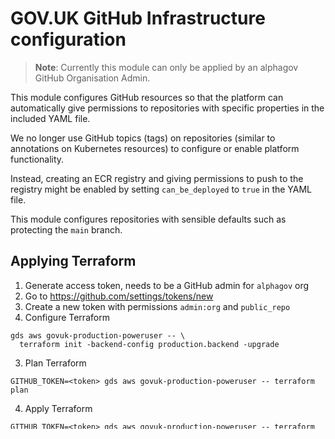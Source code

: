 # GOV.UK GitHub Infrastructure configuration

> **Note**: Currently this module can only be applied by an alphagov GitHub
Organisation Admin.

This module configures GitHub resources so that the platform can automatically give permissions to
repositories with specific properties in the included YAML file.

We no longer use GitHub topics (tags) on repositories (similar to
annotations on Kubernetes resources) to configure or enable platform functionality.

Instead, creating an ECR registry and giving permissions to push to the
registry might be enabled by setting `can_be_deployed` to `true` in the YAML file.

This module configures repositories with sensible defaults such as
protecting the `main` branch.

## Applying Terraform

1. Generate access token, needs to be a GitHub admin for `alphagov` org
  1. Go to https://github.com/settings/tokens/new
  2. Create a new token with permissions `admin:org` and `public_repo`
2. Configure Terraform
  ```shell
  gds aws govuk-production-poweruser -- \
    terraform init -backend-config production.backend -upgrade
  ```
3. Plan Terraform
  ```shell
  GITHUB_TOKEN=<token> gds aws govuk-production-poweruser -- terraform plan
  ```
4. Apply Terraform
  ```shell
  GITHUB_TOKEN=<token> gds aws govuk-production-poweruser -- terraform apply
  ```
## Adding existing repositories

To manage an existing repository using the GOV.UK GitHub Infrastructure configuration, it needs to be imported into terraform state. Otherwise terraform apply will fail attempting to create a repository that already exists.

To import the resource, use an import block:
```
import {
  to = github_repository.govuk_repos["govuk-existing-repo-name"]
  id = "govuk-existing-repo-name"
}
```

[Example commit of importing an existing repository](https://github.com/alphagov/govuk-infrastructure/commit/c6774a7d42ca2eb9b0987a51cde8b57e13e0577f). Note that the code only has to run once so it's ok to remove old entries.

### Private repositories

Private repositiores should be treated as exceptions. We should [make new source code open](https://www.gov.uk/service-manual/service-standard/point-12-make-new-source-code-open) in accordance with [point 3 of the Technology Code of Practice](https://www.gov.uk/guidance/the-technology-code-of-practice). Only create a private repository if there are legitimate [grounds for keeping the code closed](https://www.gov.uk/government/publications/open-source-guidance/when-code-should-be-open-or-closed).

To configure a `private` or `internal` repository, set the `visibility` explicitly:
```
  visibility: private
```

Note: Private repositories can't use GitHub Actions workflows that upload SARIF files, and therefore can't use the predefined standard security checks.


### Configuring required status checks

Use the predefined anchors for consistency. For Ruby on Rails applications use:
```
standard_contexts: *standard_govuk_rails_checks
```

For other software use:
```
standard_contexts: *standard_security_checks
```

When defining additional required checks, make sure workflow jobs have names so they can be referenced directly. Alternatively, you can reference job IDs. For workflows which use reusable workflows, the pattern is `<initial_workflow.jobs.job.[name/id]> / <reused-workflow.jobs.job.[name/id]`

Example configuration:
```
    required_status_checks:
      standard_contexts: *standard_govuk_rails_checks
      additional_contexts:
        - Test features / Run Cucumber
        - Lint JavaScript / Run Standardx
        - Test JavaScript / Run Jasmine
        - Test Ruby / Run RSpec
```

Note that private repositories can't use the predefined `standard_govuk_rails_checks` or `standard_security_checks`. In such cases, include a comment: `# standard security checks are disabled as not configured for a private repo`. You should define equivalent jobs in your repository’s CI workflow and reference them in the `additional_contexts` section of the required status checks.

### Apply terraform changes

Before merging your Pull Pequest, review the Terraform plan carefully.
After the PR is merged, remember to review it again and to apply the Terraform changes.


## Archiving repositories

To archive a repository, you will need to raise **two** Pull Requests to update the repository's configuration in the [repos.yml)](/terraform/deployments/github/repos.yml) file.

1. Remove all properties

Remove all properties such as `required_status_checks` or `homepage_url`.

```diff
- my-repo:
-  can_be_deployed: true
-  homepage_url: "https://docs.publishing.service.gov.uk/repos/my-repo.html"
-  required_status_checks:
-    standard_contexts: *standard_govuk_rails_checks
-    additional_contexts:
-      - Test Ruby
-      - Lint JavaScript / Run Standardx
-      - Lint SCSS / Run Stylelint
+  my-repo: {}
```

Raise a Pull Request and review the Terraform plan carefully. Once approved, merge the PR. Remember to apply the Terraform changes after reviewing the plan output again in [Terraform Cloud GitHub workspace](https://app.terraform.io/app/govuk/workspaces/GitHub/runs).

2. Add the `archived: true` property

```diff
-  my-repo: {}
+  my-repo:
+    archived: true
```

Raise a Pull Pequest. Review the Terraform plan carefully.

The Terraform Deployment will run a series of precondition checks to catch any outstanding PRs or unaddressed Github Pages configuration. If you have missed any, the Terraform Plan will fail and you should back go over previous steps in the [Retire a repo](https://docs.publishing.service.gov.uk/manual/retiring-a-repo.html) manual again to make sure nothing has been overlooked.

Once the PR is approved, merge it. Then apply the Terraform changes after reviewing the plan output again in [Terraform Cloud GitHub workspace](https://app.terraform.io/app/govuk/workspaces/GitHub/runs).
